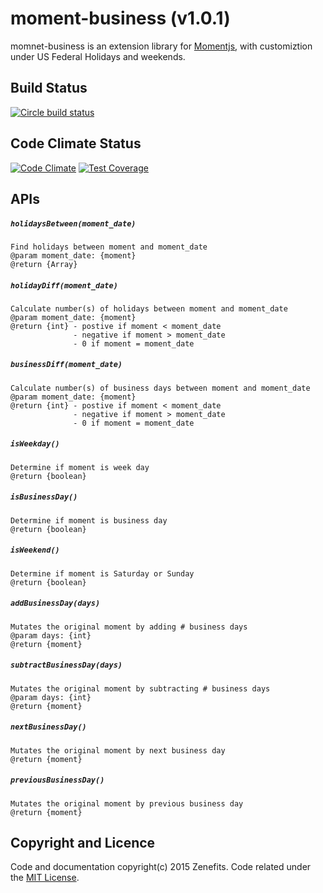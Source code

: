 # moment-business (v1.0.1)

momnet-business is an extension library for [Momentjs](http://momentjs.com/), with customiztion under US Federal Holidays and weekends.

## Build Status 
[![Circle build status](https://circleci.com/gh/dstyle28/moment_business.svg?style=shield)](https://circleci.com/gh/dstyle28/moment_business)

## Code Climate Status
[![Code Climate](https://codeclimate.com/github/dstyle28/moment_business/badges/gpa.svg)](https://codeclimate.com/github/dstyle28/moment_business)
[![Test Coverage](https://codeclimate.com/github/dstyle28/moment_business/badges/coverage.svg)](https://codeclimate.com/github/dstyle28/moment_business)

## APIs

##### `holidaysBetween(moment_date)`
	Find holidays between moment and moment_date
	@param moment_date: {moment} 
	@return {Array}

##### `holidayDiff(moment_date)`
	Calculate number(s) of holidays between moment and moment_date
	@param moment_date: {moment} 
	@return {int} - postive if moment < moment_date
	              - negative if moment > moment_date
	              - 0 if moment = moment_date
	
##### `businessDiff(moment_date)`
	Calculate number(s) of business days between moment and moment_date
	@param moment_date: {moment} 
	@return {int} - postive if moment < moment_date
	              - negative if moment > moment_date
	              - 0 if moment = moment_date
	              
##### `isWeekday()`
	Determine if moment is week day	
	@return {boolean}

##### `isBusinessDay()`
	Determine if moment is business day
	@return {boolean}

##### `isWeekend()`
	Determine if moment is Saturday or Sunday
	@return {boolean}

##### `addBusinessDay(days)`
	Mutates the original moment by adding # business days
	@param days: {int}
	@return {moment}

##### `subtractBusinessDay(days)`
	Mutates the original moment by subtracting # business days
	@param days: {int}
	@return {moment}

##### `nextBusinessDay()`
	Mutates the original moment by next business day
	@return {moment}

##### `previousBusinessDay()`
	Mutates the original moment by previous business day
	@return {moment}

## Copyright and Licence
Code and documentation copyright(c) 2015 Zenefits. Code related under the [MIT License](https://github.com/dstyle28/moment_business/blob/master/LICENSE).
